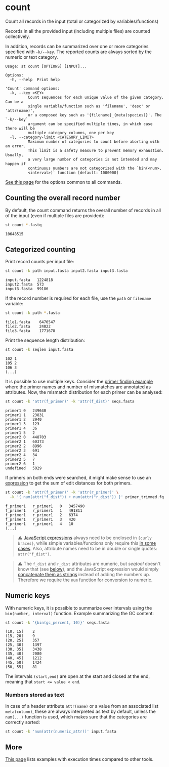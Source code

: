 # count
Count all records in the input (total or categorized by variables/functions)


Records in all the provided input (including multiple files) are counted
collectively.

In addition, records can be summarized over one or more categories
specified with `-k/--key`. The reported counts are always sorted by the
numeric or text category.


```
Usage: st count [OPTIONS] [INPUT]...

Options:
  -h, --help  Print help

'Count' command options:
  -k, --key <KEY>
          Count sequences for each unique value of the given category. Can be a
          single variable/function such as 'filename', 'desc' or 'attr(name)',
          or a composed key such as '{filename}_{meta(species)}'. The `-k/--key`
          argument can be specified multiple times, in which case there will be
          multiple category columns, one per key
  -l, --category-limit <CATEGORY_LIMIT>
          Maximum number of categories to count before aborting with an error.
          This limit is a safety measure to prevent memory exhaustion. Usually,
          a very large number of categories is not intended and may happen if
          continuous numbers are not categorized with the `bin(<num>,
          <interval>)` function [default: 1000000]
```
[See this page](opts.md) for the options common to all commands.
## Counting the overall record number

By default, the count command returns the overall number of records in all
of the input (even if multiple files are provided):

```sh
st count *.fastq
```

```
10648515
```

## Categorized counting


Print record counts per input file:

```sh
st count -k path input.fasta input2.fasta input3.fasta
```

```
input.fasta   1224818
input2.fasta  573
input3.fasta  99186
```

If the record number is required for each file, use the `path` or `filename`
variable:

```sh
st count -k path *.fasta
```
```
file1.fasta    6470547
file2.fasta    24022
file3.fasta    1771678
```

Print the sequence length distribution:

```sh
st count -k seqlen input.fasta
```
```
102 1
105 2
106 3
(...)
```

It is possible to use multiple keys. Consider the
[primer finding example](find.md#multiple-patterns) where the primer names 
and number of mismatches are annotated as attributes.
Now, the mismatch distribution for each primer can be analysed:

```sh
st count -k 'attr(f_primer)' -k 'attr(f_dist)' seqs.fasta
```
```
primer1	0	249640
primer1	1	23831
primer1	2	2940
primer1	3	123
primer1	4	36
primer1	5	2
primer2	0	448703
primer2	1	60373
primer2	2	8996
primer2	3	691
primer2	4	34
primer2	5	7
primer2	6	1
undefined	5029
```

If primers on both ends were searched, it might make sense to use an
[expression](expressions.md) to get the sum of edit distances for both primers.

```sh
st count -k 'attr(f_primer)' -k 'attr(r_primer)' \
  -k '{ num(attr("f_dist")) + num(attr("r_dist")) }' primer_trimmed.fq.gz
```
```
f_primer1	r_primer1	0	3457490
f_primer1	r_primer1	1	491811
f_primer1	r_primer1	2	6374
f_primer1	r_primer1	3	420
f_primer1	r_primer1	4	10
(...)
```

> ⚠ [JavaScript expressions](expressions.md) always need to be enclosed in
> `{curly braces}`, while simple variables/functions only require this
>  [in some cases](variables.md). Also, attribute names need to be in double
>  or single quotes: `attr("f_dist")`.

> ⚠ The `f_dist` and `r_dist` attributes are numeric, but *seqtool* doesn't know
> that (see [below](#numbers-stored-as-text)), and the JavaScript expression would simply
> [concatenate them as strings](https://developer.mozilla.org/en-US/docs/Web/JavaScript/Language_overview#strings)
> instead of adding the numbers up. Therefore we require the `num` function
> for conversion to numeric.

## Numeric keys

With numeric keys, it is possible to summarize over intervals using the 
`bin(number, interval)` function. Example summarizing the GC content:

```sh
st count -k '{bin(gc_percent, 10)}' seqs.fasta
```
```
(10, 15]    2
(15, 20]    9
(20, 25]    357
(25, 30]    1397
(30, 35]    3438
(35, 40]    2080
(40, 45]    1212
(45, 50]    1424
(50, 55]    81
```

The intervals `(start,end]` are open at the start and
closed at the end, meaning that
`start <= value < end`.

### Numbers stored as text

In case of a header attribute `attr(name)` or a value from
an associated list `meta(column)`, these are always interpreted
as text by default, unless the `num(...)` function is used,
which makes sure that the categories are correctly sorted:

```sh
st count -k 'num(attr(numeric_attr))' input.fasta
```

## More

[This page](comparison.md#count) lists examples with execution times compared
to other tools.

